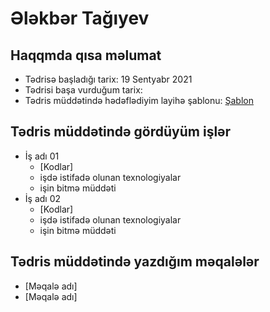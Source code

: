 # Ələkbər Tağıyev

## Haqqmda qısa məlumat
* Tədrisə başladığı tarix: 19 Sentyabr 2021
* Tədrisi başa vurduğum tarix:
* Tədris müddətində hədəflədiyim layihə şablonu: [Şablon]()

## Tədris müddətində gördüyüm işlər
* İş adı 01
  - [Kodlar]
  - işdə istifadə olunan texnologiyalar
  - işin bitmə müddəti
* İş adı 02
  - [Kodlar]
  - işdə istifadə olunan texnologiyalar
  - işin bitmə müddəti

## Tədris müddətində yazdığım məqalələr
* [Məqalə adı]
* [Məqalə adı]
